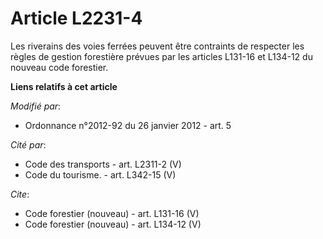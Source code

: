 # Article L2231-4

Les riverains des voies ferrées peuvent être contraints de respecter les règles de gestion forestière prévues par les
articles L131-16 et L134-12 du nouveau code forestier.

**Liens relatifs à cet article**

_Modifié par_:

  - Ordonnance n°2012-92 du 26 janvier 2012 - art. 5

_Cité par_:

  - Code des transports - art. L2311-2 (V)
  - Code du tourisme. - art. L342-15 (V)

_Cite_:

  - Code forestier (nouveau) - art. L131-16 (V)
  - Code forestier (nouveau) - art. L134-12 (V)
